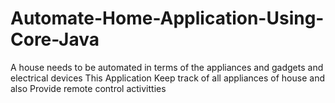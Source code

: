 # Automate-Home-Application-Using-Core-Java
A house needs to be automated in terms of the appliances and gadgets and electrical devices This Application Keep track of all appliances of house and also Provide remote control activitties
